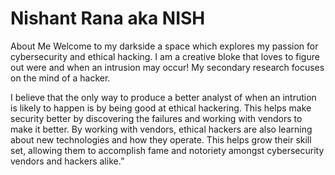 
# Nishant Rana aka NISH

About Me 
Welcome to my darkside a space which explores my passion for cybersecurity and ethical hacking. I am a creative bloke that loves to figure out were and when an intrusion may occur! My secondary research focuses on the mind of a hacker. 

I believe that the only way to produce a better analyst of when an intrution is likely to happen is by being good at ethical hackering. This helps make security better by discovering the failures and working with vendors to make it better. By working with vendors, ethical hackers are also learning about new technologies and how they operate. This helps grow their skill set, allowing them to accomplish fame and notoriety amongst cybersecurity vendors and hackers alike.”



